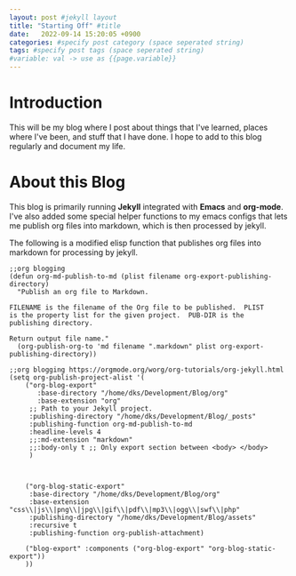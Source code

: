 ```yaml
---
layout: post #jekyll layout
title: "Starting Off" #title 
date:   2022-09-14 15:20:05 +0900
categories: #specify post category (space seperated string)
tags: #specify post tags (space seperated string)
#variable: val -> use as {{page.variable}}
---
```



# Introduction

This will be my blog where I post about things that I've learned,
places where I've been, and stuff that I have done. I hope to add to this blog regularly and document my life.


# About this Blog

This blog is primarily running **Jekyll** integrated with **Emacs** and **org-mode**. I've also added some special helper functions to my emacs configs that lets me publish org files into markdown, which is then processed by jekyll.

The following is a modified elisp function that publishes org files into markdown for processing by jekyll.

    ;;org blogging
    (defun org-md-publish-to-md (plist filename org-export-publishing-directory)
      "Publish an org file to Markdown.
    
    FILENAME is the filename of the Org file to be published.  PLIST
    is the property list for the given project.  PUB-DIR is the
    publishing directory.
    
    Return output file name."
      (org-publish-org-to 'md filename ".markdown" plist org-export-publishing-directory))
    
    ;;org blogging https://orgmode.org/worg/org-tutorials/org-jekyll.html
    (setq org-publish-project-alist '(
    	("org-blog-export"
    	   :base-directory "/home/dks/Development/Blog/org"
    	   :base-extension "org"
    	 ;; Path to your Jekyll project.
    	 :publishing-directory "/home/dks/Development/Blog/_posts"
    	 :publishing-function org-md-publish-to-md
    	 :headline-levels 4
    	 ;;:md-extension "markdown"
    	 ;;:body-only t ;; Only export section between <body> </body>
    	 )
    
    
    
    	("org-blog-static-export"
    	 :base-directory "/home/dks/Development/Blog/org"
    	 :base-extension "css\\|js\\|png\\|jpg\\|gif\\|pdf\\|mp3\\|ogg\\|swf\\|php"
    	 :publishing-directory "/home/dks/Development/Blog/assets"
    	 :recursive t
    	 :publishing-function org-publish-attachment)
    
    	("blog-export" :components ("org-blog-export" "org-blog-static-export"))
    	))

